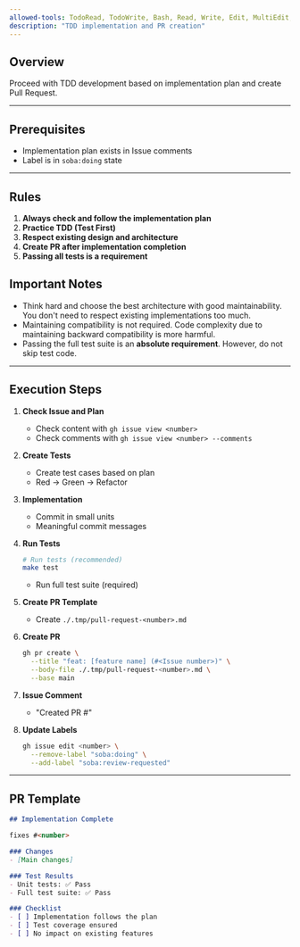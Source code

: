 ```yaml
---
allowed-tools: TodoRead, TodoWrite, Bash, Read, Write, Edit, MultiEdit, Grep, Glob
description: "TDD implementation and PR creation"
---
```


## Overview

Proceed with TDD development based on implementation plan and create Pull Request.

---

## Prerequisites

- Implementation plan exists in Issue comments
- Label is in `soba:doing` state

---

## Rules

1. **Always check and follow the implementation plan**
2. **Practice TDD (Test First)**
3. **Respect existing design and architecture**
4. **Create PR after implementation completion**
5. **Passing all tests is a requirement**

## Important Notes

- Think hard and choose the best architecture with good maintainability. You don't need to respect existing implementations too much.
- Maintaining compatibility is not required. Code complexity due to maintaining backward compatibility is more harmful.
- Passing the full test suite is an **absolute requirement**. However, do not skip test code.

---

## Execution Steps

1. **Check Issue and Plan**
   - Check content with `gh issue view <number>`
   - Check comments with `gh issue view <number> --comments`

2. **Create Tests**
   - Create test cases based on plan
   - Red → Green → Refactor

3. **Implementation**
   - Commit in small units
   - Meaningful commit messages

4. **Run Tests**
   ```bash
   # Run tests (recommended)
   make test
   ```
   - Run full test suite (required)

5. **Create PR Template**
   - Create `./.tmp/pull-request-<number>.md`

6. **Create PR**
   ```bash
   gh pr create \
     --title "feat: [feature name] (#<Issue number>)" \
     --body-file ./.tmp/pull-request-<number>.md \
     --base main
   ```

7. **Issue Comment**
   - "Created PR #<number>"

8. **Update Labels**
   ```bash
   gh issue edit <number> \
     --remove-label "soba:doing" \
     --add-label "soba:review-requested"
   ```

---

## PR Template

```markdown
## Implementation Complete

fixes #<number>

### Changes
- [Main changes]

### Test Results
- Unit tests: ✅ Pass
- Full test suite: ✅ Pass

### Checklist
- [ ] Implementation follows the plan
- [ ] Test coverage ensured
- [ ] No impact on existing features
```
